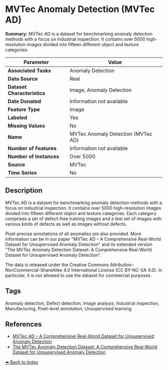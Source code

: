 # MVTec Anomaly Detection (MVTec AD)

**Summary:** MVTec AD is a dataset for benchmarking anomaly detection methods with a focus on industrial inspection. It contains over 5000 high-resolution images divided into fifteen different object and texture categories.

| Parameter | Value |
| --- | --- |
| **Associated Tasks** | Anomaly Detection |
| **Data Source** | Real |
| **Dataset Characteristics** | Image, Anomaly Detection |
| **Date Donated** | Information not available |
| **Feature Type** | Image |
| **Labeled** | Yes |
| **Missing Values** | No |
| **Name** | MVTec Anomaly Detection (MVTec AD) |
| **Number of Features** | Information not available |
| **Number of Instances** | Over 5000 |
| **Source** | MVTec |
| **Time Series** | No |

## Description

MVTec AD is a dataset for benchmarking anomaly detection methods with a focus on industrial inspection. It contains over 5000 high-resolution images divided into fifteen different object and texture categories. Each category comprises a set of defect-free training images and a test set of images with various kinds of defects as well as images without defects.

Pixel-precise annotations of all anomalies are also provided. More information can be in our paper "MVTec AD – A Comprehensive Real-World Dataset for Unsupervised Anomaly Detection" and its extended version "The MVTec Anomaly Detection Dataset: A Comprehensive Real-World Dataset for Unsupervised Anomaly Detection".

The data is released under the Creative Commons Attribution-NonCommercial-ShareAlike 4.0 International License (CC BY-NC-SA 4.0). In particular, it is not allowed to use the dataset for commercial purposes.

## Tags

Anomaly detection, Defect detection, Image analysis, Industrial inspection, Manufacturing, Pixel-level annotation, Unsupervised learning

## References

- [MVTec AD – A Comprehensive Real-World Dataset for Unsupervised Anomaly Detection](/fileadmin/Redaktion/mvtec.com/company/research/datasets/mvtec_ad.pdf)
- [The MVTec Anomaly Detection Dataset: A Comprehensive Real-World Dataset for Unsupervised Anomaly Detection](https://link.springer.com/content/pdf/10.1007/s11263-020-01400-4.pdf)

[⬅️ Back to Index](../README.md)
